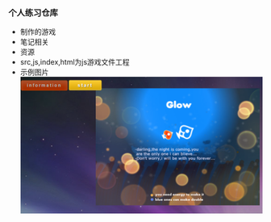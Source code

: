 ### 个人练习仓库

* 制作的游戏
* 笔记相关
* 资源
* src,js,index,html为js游戏文件工程
* 示例图片
![Alt text](https://github.com/jiahe123/game-for-practice/blob/master/02.png)
